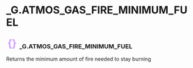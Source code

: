 # _G.ATMOS_GAS_FIRE_MINIMUM_FUEL

### <img src="../../.gitbook/assets/global.png" width="32" height="32" /> **_G**.ATMOS_GAS_FIRE_MINIMUM_FUEL
Returns the minimum amount of fire needed to stay burning<br>
